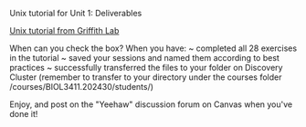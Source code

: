 Unix tutorial for Unit 1: Deliverables

[Unix tutorial from Griffith Lab](https://rnabio.org/module-00-setup/0000/08/01/Unix/)

When can you check the box? When you have:
~ completed all 28 exercises in the tutorial
~ saved your sessions and named them according to best practices
~ successfully transferred the files to your folder on Discovery Cluster (remember to transfer to your directory under the courses folder /courses/BIOL3411.202430/students/)

Enjoy, and post on the "Yeehaw" discussion forum on Canvas when you've done it!
